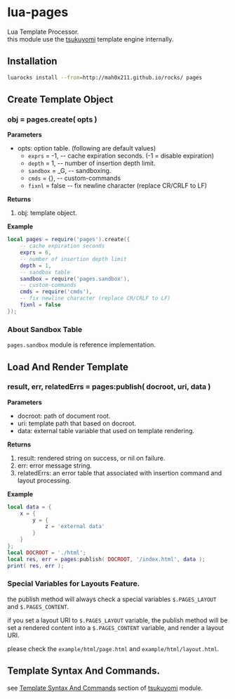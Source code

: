 lua-pages
=========

Lua Template Processor.  
this module use the [tsukuyomi](https://github.com/mah0x211/tsukuyomi) template engine internally.

## Installation

```sh
luarocks install --from=http://mah0x211.github.io/rocks/ pages
```

## Create Template Object

### obj = pages.create( opts )

**Parameters**

- opts: option table. (following are default values​​)
  - `exprs` = -1, -- cache expiration seconds. (-1 = disable expiration)
  - `depth` = 1, -- number of insertion depth limit.
  - `sandbox` = _G, -- sandboxing.
  - `cmds` = {}, -- custom-commands
  - `fixnl` = false -- fix newline character (replace CR/CRLF to LF)


**Returns**

1. obj: template object.


**Example**

```lua
local pages = require('pages').create({
    -- cache expiration seconds
    exprs = 6,
    -- number of insertion depth limit
    depth = 1,
    -- sandbox table
    sandbox = require('pages.sandbox'),
    -- custom-commands
    cmds = require('cmds'),
    -- fix newline character (replace CR/CRLF to LF)
    fixnl = false
});
```

### About Sandbox Table

`pages.sandbox` module is reference implementation.


## Load And Render Template

### result, err, relatedErrs = pages:publish( docroot, uri, data )

**Parameters**

- docroot: path of document root.
- uri: template path that based on docroot.
- data: external table variable that used on template rendering.


**Returns**

1. result: rendered string on success, or nil on failure.
2. err: error message string.
3. relatedErrs: an error table that associated with insertion command and layout processing.

**Example**

```lua
local data = {
    x = {
        y = {
            z = 'external data'
        }
    }
};
local DOCROOT = './html';
local res, err = pages:publish( DOCROOT, '/index.html', data );
print( res, err );
```

### Special Variables for Layouts Feature.

the publish method will always check a special variables `$.PAGES_LAYOUT` and `$.PAGES_CONTENT`.

if you set a layout URI to  `$.PAGES_LAYOUT` variable, the publish method will be set a rendered content into a `$.PAGES_CONTENT` variable, and render a layout URI.

please check the `example/html/page.html` and `example/html/layout.html`.


## Template Syntax And Commands.

see [Template Syntax And Commands](https://github.com/mah0x211/tsukuyomi#template-syntax-and-commands) section of [tsukuyomi](https://github.com/mah0x211/tsukuyomi) module.
